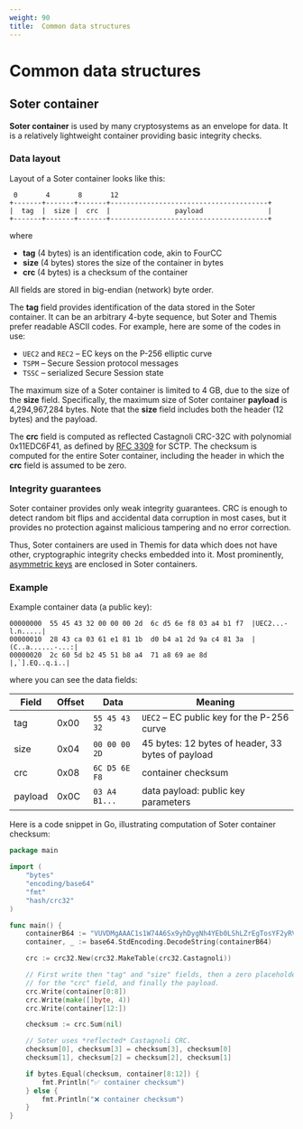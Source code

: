 ```yaml
---
weight: 90
title:  Common data structures
---
```


# Common data structures

## Soter container

**Soter container** is used by many cryptosystems as an envelope for data.
It is a relatively lightweight container providing basic integrity checks.

### Data layout

Layout of a Soter container looks like this:

     0       4       8       12
    +-------+-------+-------+---------------------------------------+
    |  tag  |  size |  crc  |                payload                |
    +-------+-------+-------+---------------------------------------+

where

  - **tag** (4 bytes) is an identification code, akin to FourCC
  - **size** (4 bytes) stores the size of the container in bytes
  - **crc** (4 bytes) is a checksum of the container

All fields are stored in big-endian (network) byte order.

The **tag** field provides identification of the data stored in the Soter container.
It can be an arbitrary 4-byte sequence, but Soter and Themis prefer readable ASCII codes.
For example, here are some of the codes in use:

  - `UEC2` and `REC2` – EC keys on the P-256 elliptic curve
  - `TSPM` – Secure Session protocol messages
  - `TSSC` – serialized Secure Session state

The maximum size of a Soter container is limited to 4 GB,
due to the size of the **size** field.
Specifically, the maximum size of Soter container **payload** is 4,294,967,284 bytes.
Note that the **size** field includes both the header (12 bytes) and the payload.

The **crc** field is computed as reflected Castagnoli CRC-32C with polynomial 0x11EDC6F41,
as defined by [RFC 3309](https://tools.ietf.org/html/rfc3309) for SCTP.
The checksum is computed for the entire Soter container,
including the header in which the **crc** field is assumed to be zero.

### Integrity guarantees

Soter container provides only weak integrity guarantees.
CRC is enough to detect random bit flips and accidental data corruption in most cases,
but it provides no protection against malicious tampering and no error correction.

Thus, Soter containers are used in Themis for data which does not have other, cryptographic integrity checks embedded into it.
Most prominently, [asymmetric keys](../asymmetric-keypairs/) are enclosed in Soter containers.

### Example

Example container data (a public key):

```
00000000  55 45 43 32 00 00 00 2d  6c d5 6e f8 03 a4 b1 f7  |UEC2...-l.n.....|
00000010  28 43 ca 03 61 e1 81 1b  d0 b4 a1 2d 9a c4 81 3a  |(C..a......-...:|
00000020  2c 60 5d b2 45 51 b8 a4  71 a8 69 ae 8d           |,`].EQ..q.i..|
```

where you can see the data fields:

| Field   | Offset | Data          | Meaning |
| ------- | ------ | ------------- | ------- |
| tag     | 0x00   | `55 45 43 32` | `UEC2` – EC public key for the P-256 curve |
| size    | 0x04   | `00 00 00 2D` | 45 bytes: 12 bytes of header, 33 bytes of payload |
| crc     | 0x08   | `6C D5 6E F8` | container checksum |
| payload | 0x0C   | `03 A4 B1...` | data payload: public key parameters |

Here is a code snippet in Go, illustrating computation of Soter container checksum:

```go
package main

import (
	"bytes"
	"encoding/base64"
	"fmt"
	"hash/crc32"
)

func main() {
	containerB64 := "VUVDMgAAAC1s1W74A6Sx9yhDygNh4YEb0LShLZrEgTosYF2yRVG4pHGoaa6N"
	container, _ := base64.StdEncoding.DecodeString(containerB64)

	crc := crc32.New(crc32.MakeTable(crc32.Castagnoli))

	// First write then "tag" and "size" fields, then a zero placeholder
	// for the "crc" field, and finally the payload.
	crc.Write(container[0:8])
	crc.Write(make([]byte, 4))
	crc.Write(container[12:])

	checksum := crc.Sum(nil)

	// Soter uses *reflected* Castagnoli CRC.
	checksum[0], checksum[3] = checksum[3], checksum[0]
	checksum[1], checksum[2] = checksum[2], checksum[1]

	if bytes.Equal(checksum, container[8:12]) {
		fmt.Println("✅ container checksum")
	} else {
		fmt.Println("❌ container checksum")
	}
}
```
